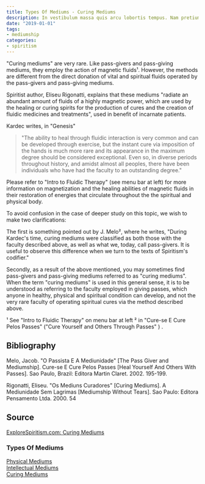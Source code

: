 ```yaml
---
title: Types Of Mediums - Curing Mediums
description: In vestibulum massa quis arcu lobortis tempus. Nam pretium arcu in odio vulputate luctus.
date: "2019-01-01"
tags:
- mediumship
categories:
- spiritism
---
```


"Curing mediums" are very rare. Like pass-givers and pass-giving mediums, they employ the action of magnetic fluids¹. However, the methods are different from the direct donation of vital and spiritual fluids operated by the pass-givers and pass-giving mediums. 

Spiritist author, Eliseu Rigonatti, explains that these mediums "radiate an abundant amount of fluids of a highly magnetic power, which are used by the healing or curing spirits for the production of cures and the creation of fluidic medicines and treatments", used in benefit of incarnate patients.

Kardec writes, in "Genesis"
> "The ability to heal through fluidic interaction is very common and can be developed through exercise, but the instant cure via imposition of the hands is much more rare and its appearance in the maximum degree should be considered exceptional.  Even so, in diverse periods throughout history, and amidst almost all peoples, there have been individuals who have had the faculty to an outstanding degree." 

Please refer to "Intro to Fluidic Therapy" (see menu bar at left) for more information on magnetization and the healing abilities of magnetic fluids in their restoration of energies that circulate throughout the the spiritual and physical body.
 
To avoid confusion in the case of deeper study on this topic, we wish to make two clarifications:

The first is something pointed out by  J. Melo², where he writes, "During Kardec's time, curing mediums were classified as both those with the faculty described above, as well as what we, today, call pass-givers. It is useful to observe this difference when we turn to the texts of Spiritism's codifier."

Secondly, as a result of the above mentioned, you may sometimes find pass-givers and pass-giving mediums referred to as "curing mediums". When the term "curing mediums" is used in this general sense, it is to be understood as referring to the faculty  employed in giving passes, which anyone in healthy, physical and spiritual condition can develop, and not the very rare faculty of operating spiritual cures via the method described above.



¹ See "Intro to Fluidic Therapy" on menu bar at left
²  in "Cure-se E Cure Pelos Passes"   ("Cure Yourself and Others Through Passes" ) .

 
## Bibliography
Melo, Jacob. "O Passista E A Mediunidade" [The Pass Giver and Mediumship]. Cure-se E Cure Pelos Passes [Heal Yourself And Others With Passes]. Sao Paulo, Brazil: Editora Martin Claret. 2002. 195-199.

Rigonatti, Eliseu. "Os Mediuns Curadores" [Curing Mediums].  A Mediunidade Sem Lagrimas [Mediumship Without Tears]. Sao Paulo: Editora Pensamento Ltda. 2000. 54


## Source
[ExploreSpiritism.com: Curing Mediums](//www.explorespiritism.com/Science_Mediumship_Curing.htm)


### Types Of Mediums
[Physical Mediums](physical)  
[Intellectual Mediums](intellectual)  
[Curing Mediums](curing)  

